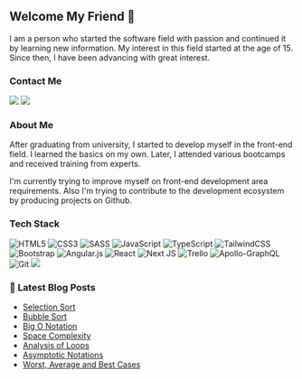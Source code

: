 ## Welcome My Friend 🙋
I am a person who started the software field with passion and continued it by learning new information. My interest in this field started at the age of 15. Since then, I have been advancing with great interest.

### Contact Me
<a href="mailto:info@beyzanurseyn.com"><img src="https://img.shields.io/badge/Gmail-D14836?style=for-the-badge&logo=gmail&logoColor=white"/></a>  <a href="https://www.linkedin.com/in/beyzanurseyhan/"><img src="https://img.shields.io/badge/linkedin-%230077B5.svg?style=for-the-badge&logo=linkedin&logoColor=white" /></a>

### About Me
After graduating from university, I started to develop myself in the front-end field. I learned the basics on my own. Later, I attended various bootcamps and received training from experts.

I'm currently trying to improve myself on front-end development area requirements. Also I'm trying to contribute to the development ecosystem by producing projects on Github.

### Tech Stack 
![HTML5](https://img.shields.io/badge/html5-%23E34F26.svg?style=for-the-badge&logo=html5&logoColor=white) ![CSS3](https://img.shields.io/badge/css3-%231572B6.svg?style=for-the-badge&logo=css3&logoColor=white) ![SASS](https://img.shields.io/badge/SASS-hotpink.svg?style=for-the-badge&logo=SASS&logoColor=white) ![JavaScript](https://img.shields.io/badge/javascript-%23323330.svg?style=for-the-badge&logo=javascript&logoColor=%23F7DF1E) ![TypeScript](https://img.shields.io/badge/typescript-%23007ACC.svg?style=for-the-badge&logo=typescript&logoColor=white) ![TailwindCSS](https://img.shields.io/badge/tailwindcss-%2338B2AC.svg?style=for-the-badge&logo=tailwind-css&logoColor=white) ![Bootstrap](https://img.shields.io/badge/bootstrap-%238511FA.svg?style=for-the-badge&logo=bootstrap&logoColor=white) ![Angular.js](https://img.shields.io/badge/angular.js-%23E23237.svg?style=for-the-badge&logo=angularjs&logoColor=white) ![React](https://img.shields.io/badge/react-%2320232a.svg?style=for-the-badge&logo=react&logoColor=%2361DAFB) ![Next JS](https://img.shields.io/badge/Next-black?style=for-the-badge&logo=next.js&logoColor=white) ![Trello](https://img.shields.io/badge/Trello-%23026AA7.svg?style=for-the-badge&logo=Trello&logoColor=white) ![Apollo-GraphQL](https://img.shields.io/badge/-ApolloGraphQL-311C87?style=for-the-badge&logo=apollo-graphql) ![Git](https://img.shields.io/badge/git-%23F05033.svg?style=for-the-badge&logo=git&logoColor=white) <img src="https://img.shields.io/badge/VSCode-0078D4?style=for-the-badge&logo=visual%20studio%20code&logoColor=white">

### 📕 Latest Blog Posts
- [Selection Sort](https://github.com/cshubdev/computer-science-space/blob/main/content/algorithms/sorting-algorithms/03-selection-sort.mdx)
- [Bubble Sort](https://github.com/cshubdev/computer-science-space/blob/main/content/algorithms/sorting-algorithms/02-bubble-sort.mdx)
- [Big O Notation](https://github.com/cshubdev/computer-science-space/blob/main/content/algorithms/analysis-of-algorithms/16-big-O-notation.mdx)
- [Space Complexity](https://github.com/cshubdev/computer-science-space/blob/main/content/algorithms/analysis-of-algorithms/09-space-complexity.mdx)
- [Analysis of Loops](https://github.com/cshubdev/computer-science-space/blob/main/content/algorithms/analysis-of-algorithms/06-analysis-of-loops.mdx)
- [Asymptotic Notations](https://github.com/cshubdev/computer-science-space/blob/main/content/algorithms/analysis-of-algorithms/03-asymptotic-notations.mdx)
- [Worst, Average and Best Cases](https://github.com/cshubdev/computer-science-space/blob/main/content/algorithms/analysis-of-algorithms/02-worst-average-and-best-cases.mdx)
